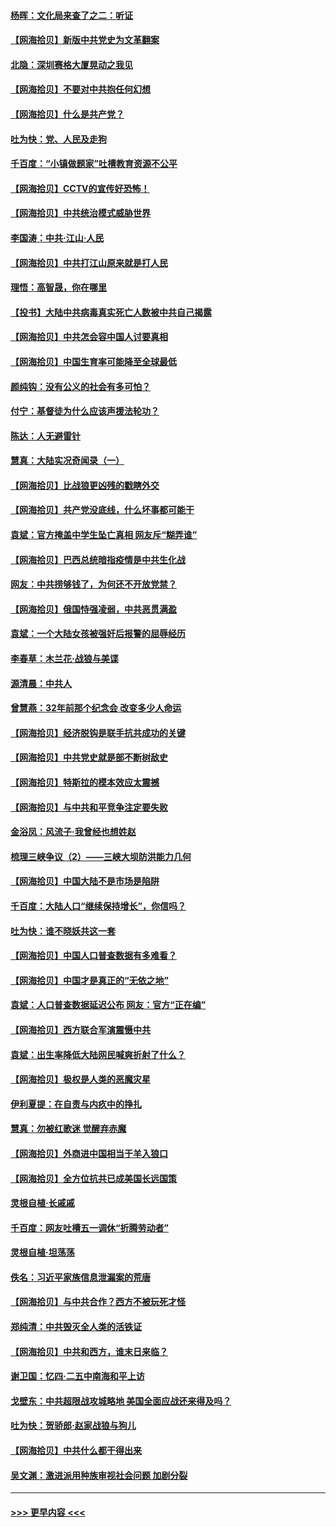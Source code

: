 #### [杨晖：文化局来查了之二：听证](../pages/nsc993/n12966528.md?t=05230852) 
#### [【网海拾贝】新版中共党史为文革翻案](../pages/nsc993/n12967526.md?t=05230852) 
#### [北隐：深圳赛格大厦晃动之我见](../pages/nsc993/n12967393.md?t=05230852) 
#### [【网海拾贝】不要对中共抱任何幻想](../pages/nsc993/n12965222.md?t=05230852) 
#### [【网海拾贝】什么是共产党？](../pages/nsc993/n12962781.md?t=05230852) 
#### [吐为快：党、人民及走狗](../pages/nsc993/n12962747.md?t=05230852) 
#### [千百度：“小镇做题家”吐槽教育资源不公平](../pages/nsc993/n12962705.md?t=05230852) 
#### [【网海拾贝】CCTV的宣传好恐怖！](../pages/nsc993/n12959984.md?t=05230852) 
#### [【网海拾贝】中共统治模式威胁世界](../pages/nsc993/n12957622.md?t=05230852) 
#### [李国涛：中共‧江山‧人民](../pages/nsc993/n12957502.md?t=05230852) 
#### [【网海拾贝】中共打江山原来就是打人民](../pages/nsc993/n12954345.md?t=05230852) 
#### [理悟：高智晟，你在哪里](../pages/nsc993/n12953115.md?t=05230852) 
#### [【投书】大陆中共病毒真实死亡人数被中共自己揭露](../pages/nsc993/n12953050.md?t=05230852) 
#### [【网海拾贝】中共怎会容中国人讨要真相](../pages/nsc993/n12952161.md?t=05230852) 
#### [【网海拾贝】中国生育率可能降至全球最低](../pages/nsc993/n12948793.md?t=05230852) 
#### [颜纯钩：没有公义的社会有多可怕？](../pages/nsc993/n12947626.md?t=05230852) 
#### [付宁：基督徒为什么应该声援法轮功？](../pages/nsc993/n12947233.md?t=05230852) 
#### [陈达：人无避雷针](../pages/nsc993/n12947098.md?t=05230852) 
#### [慧真：大陆实况奇闻录（一）](../pages/nsc993/n12945811.md?t=05230852) 
#### [【网海拾贝】比战狼更凶残的戳瞎外交](../pages/nsc993/n12945717.md?t=05230852) 
#### [【网海拾贝】共产党没底线，什么坏事都可能干](../pages/nsc993/n12942090.md?t=05230852) 
#### [袁斌：官方掩盖中学生坠亡真相 网友斥“糊弄谁”](../pages/nsc993/n12942029.md?t=05230852) 
#### [【网海拾贝】巴西总统暗指疫情是中共生化战](../pages/nsc993/n12938999.md?t=05230852) 
#### [网友：中共捞够钱了，为何还不开放党禁？](../pages/nsc993/n12938952.md?t=05230852) 
#### [【网海拾贝】俄国恃强凌弱，中共恶贯满盈](../pages/nsc993/n12936626.md?t=05230852) 
#### [袁斌：一个大陆女孩被强奸后报警的屈辱经历](../pages/nsc993/n12936547.md?t=05230852) 
#### [李春草：木兰花·战狼与美谍](../pages/nsc993/n12935995.md?t=05230852) 
#### [源清晨：中共人](../pages/nsc993/n12935589.md?t=05230852) 
#### [曾慧燕：32年前那个纪念会 改变多少人命运](../pages/nsc993/n12934233.md?t=05230852) 
#### [【网海拾贝】经济脱钩是联手抗共成功的关键](../pages/nsc993/n12934176.md?t=05230852) 
#### [【网海拾贝】中共党史就是部不断树敌史](../pages/nsc993/n12932844.md?t=05230852) 
#### [【网海拾贝】特斯拉的模本效应太震撼](../pages/nsc993/n12925626.md?t=05230852) 
#### [【网海拾贝】与中共和平竞争注定要失败](../pages/nsc993/n12923326.md?t=05230852) 
#### [金浴凤：风流子‧我曾经也想姓赵](../pages/nsc993/n12920911.md?t=05230852) 
#### [梳理三峡争议（2）——三峡大坝防洪能力几何](../pages/nsc993/n12920173.md?t=05230852) 
#### [【网海拾贝】中国大陆不是市场是陷阱](../pages/nsc993/n12920143.md?t=05230852) 
#### [千百度：大陆人口“继续保持增长”，你信吗？](../pages/nsc993/n12918946.md?t=05230852) 
#### [吐为快：谁不晓妖共这一套](../pages/nsc993/n12918941.md?t=05230852) 
#### [【网海拾贝】中国人口普查数据有多难看？](../pages/nsc993/n12917822.md?t=05230852) 
#### [【网海拾贝】中国才是真正的“无依之地”](../pages/nsc993/n12915845.md?t=05230852) 
#### [袁斌：人口普查数据延迟公布 网友：官方“正在编”](../pages/nsc993/n12915748.md?t=05230852) 
#### [【网海拾贝】西方联合军演震慑中共](../pages/nsc993/n12913466.md?t=05230852) 
#### [袁斌：出生率降低大陆网民喊爽折射了什么？](../pages/nsc993/n12913365.md?t=05230852) 
#### [【网海拾贝】极权是人类的恶魔灾星](../pages/nsc993/n12910697.md?t=05230852) 
#### [伊利夏提：在自责与内疚中的挣扎](../pages/nsc993/n12910493.md?t=05230852) 
#### [慧真：勿被红歌迷 觉醒弃赤魔](../pages/nsc993/n12910485.md?t=05230852) 
#### [【网海拾贝】外商进中国相当于羊入狼口](../pages/nsc993/n12908274.md?t=05230852) 
#### [【网海拾贝】全方位抗共已成美国长远国策](../pages/nsc993/n12906878.md?t=05230852) 
#### [灵根自植‧长戚戚](../pages/nsc993/n12905585.md?t=05230852) 
#### [千百度：网友吐槽五一调休“折腾劳动者”](../pages/nsc993/n12905934.md?t=05230852) 
#### [灵根自植‧坦荡荡](../pages/nsc993/n12905562.md?t=05230852) 
#### [佚名：习近平家族信息泄漏案的荒唐](../pages/nsc993/n12904705.md?t=05230852) 
#### [【网海拾贝】与中共合作？西方不被玩死才怪](../pages/nsc993/n12903873.md?t=05230852) 
#### [郑纯清：中共毁灭全人类的活铁证](../pages/nsc993/n12903785.md?t=05230852) 
#### [【网海拾贝】中共和西方，谁末日来临？](../pages/nsc993/n12903482.md?t=05230852) 
#### [谢卫国：忆四‧二五中南海和平上访](../pages/nsc993/n12902192.md?t=05230852) 
#### [戈壁东：中共超限战攻城略地 美国全面应战还来得及吗？](../pages/nsc993/n12902297.md?t=05230852) 
#### [吐为快：贺骄郎‧赵家战狼与狗儿](../pages/nsc993/n12902280.md?t=05230852) 
#### [【网海拾贝】中共什么都干得出来](../pages/nsc993/n12897500.md?t=05230852) 
#### [吴文渊：激进派用种族审视社会问题 加剧分裂](../pages/nsc993/n12893881.md?t=05230852) 

----
#### [ >>> 更早内容 <<< ](../indexes/nsc993-earlier.md)
